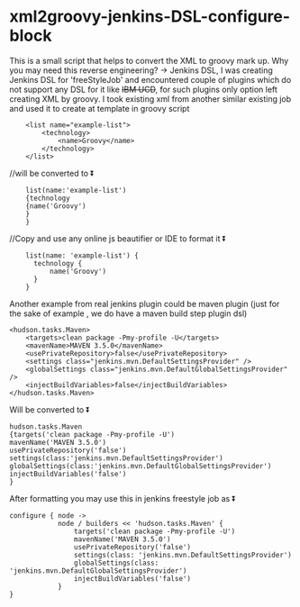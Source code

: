 # xml2groovy-jenkins-DSL-configure-block
This is a small script that helps to convert the XML to groovy mark up. Why you may need this reverse engineering? -> Jenkins DSL, I was creating Jenkins DSL for 'freeStyleJob' and encountered couple of plugins which do not support any DSL for it like ~~IBM UCD~~, for such plugins only option left creating XML by groovy. I took existing xml from another similar existing job and used it to create at template in groovy script
```
    <list name="example-list">
        <technology>
            <name>Groovy</name>
        </technology>
    </list>
```    
  //will be converted to :arrow_double_down:
```    
    list(name:'example-list')
    {technology
    {name('Groovy')
    }
    }
```    
  //Copy and use any online js beautifier or IDE to format it :arrow_double_down:
```    
    list(name: 'example-list') {
      technology {
          name('Groovy')
      }
    }
```
Another example from real jenkins plugin could be maven plugin (just for the sake of example , we do have a maven build step plugin dsl)


	<hudson.tasks.Maven>
	    <targets>clean package -Pmy-profile -U</targets>
	    <mavenName>MAVEN 3.5.0</mavenName>
	    <usePrivateRepository>false</usePrivateRepository>
	    <settings class="jenkins.mvn.DefaultSettingsProvider" />
	    <globalSettings class="jenkins.mvn.DefaultGlobalSettingsProvider" />
	    <injectBuildVariables>false</injectBuildVariables>
	</hudson.tasks.Maven>

Will be converted to :arrow_double_down:

    hudson.tasks.Maven
    {targets('clean package -Pmy-profile -U')
    mavenName('MAVEN 3.5.0')
    usePrivateRepository('false')
    settings(class:'jenkins.mvn.DefaultSettingsProvider')
    globalSettings(class:'jenkins.mvn.DefaultGlobalSettingsProvider')
    injectBuildVariables('false')
    }

After formatting you may use this in jenkins freestyle job as :arrow_double_down:

    configure { node ->
		    	node / builders << 'hudson.tasks.Maven' {
				    targets('clean package -Pmy-profile -U')
				    mavenName('MAVEN 3.5.0')
				    usePrivateRepository('false')
				    settings(class: 'jenkins.mvn.DefaultSettingsProvider')
				    globalSettings(class: 'jenkins.mvn.DefaultGlobalSettingsProvider')
				    injectBuildVariables('false')
				}
    }



